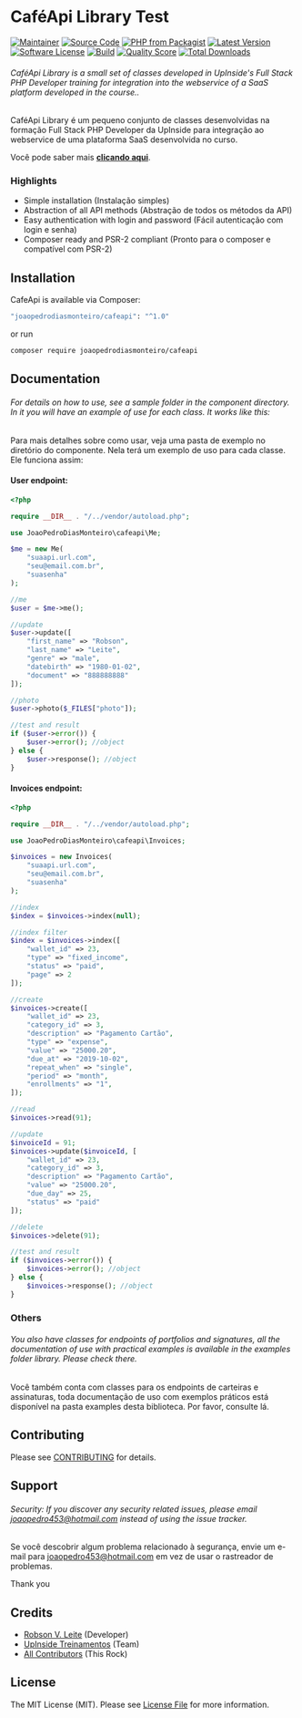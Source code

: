 # CaféApi Library Test

[![Maintainer](http://img.shields.io/badge/maintainer-@JoaoPedroDiasMonteiro-blue.svg?style=flat-square)](https://twitter.com/JoaoPedroDiasMonteiro)
[![Source Code](http://img.shields.io/badge/source-JoaoPedroDiasMonteiro/cafeapi-blue.svg?style=flat-square)](https://github.com/JoaoPedroDiasMonteiro/cafeapi)
[![PHP from Packagist](https://img.shields.io/packagist/php-v/JoaoPedroDiasMonteiro/cafeapi.svg?style=flat-square)](https://packagist.org/packages/JoaoPedroDiasMonteiro/cafeapi)
[![Latest Version](https://img.shields.io/github/release/JoaoPedroDiasMonteiro/cafeapi.svg?style=flat-square)](https://github.com/JoaoPedroDiasMonteiro/cafeapi/releases)
[![Software License](https://img.shields.io/badge/license-MIT-brightgreen.svg?style=flat-square)](LICENSE)
[![Build](https://img.shields.io/scrutinizer/build/g/JoaoPedroDiasMonteiro/cafeapi.svg?style=flat-square)](https://scrutinizer-ci.com/g/JoaoPedroDiasMonteiro/cafeapi)
[![Quality Score](https://img.shields.io/scrutinizer/g/JoaoPedroDiasMonteiro/cafeapi.svg?style=flat-square)](https://scrutinizer-ci.com/g/JoaoPedroDiasMonteiro/cafeapi)
[![Total Downloads](https://img.shields.io/packagist/dt/JoaoPedroDiasMonteiro/cafeapi.svg?style=flat-square)](https://packagist.org/packages/cJoaoPedroDiasMonteiro/cafeapi)

###### CaféApi Library is a small set of classes developed in UpInside's Full Stack PHP Developer training for integration into the webservice of a SaaS platform developed in the course..

CaféApi Library é um pequeno conjunto de classes desenvolvidas na formação Full Stack PHP Developer da UpInside para integração ao webservice de uma plataforma SaaS desenvolvida no curso.

Você pode saber mais **[clicando aqui](https://www.upinside.com.br/fsphp)**.

### Highlights

- Simple installation (Instalação simples)
- Abstraction of all API methods (Abstração de todos os métodos da API)
- Easy authentication with login and password (Fácil autenticação com login e senha)
- Composer ready and PSR-2 compliant (Pronto para o composer e compatível com PSR-2)

## Installation

CafeApi is available via Composer:

```bash
"joaopedrodiasmonteiro/cafeapi": "^1.0"
```

or run

```bash
composer require joaopedrodiasmonteiro/cafeapi
```

## Documentation

###### For details on how to use, see a sample folder in the component directory. In it you will have an example of use for each class. It works like this:

Para mais detalhes sobre como usar, veja uma pasta de exemplo no diretório do componente. Nela terá um exemplo de uso para cada classe. Ele funciona assim:

#### User endpoint:

```php
<?php

require __DIR__ . "/../vendor/autoload.php";

use JoaoPedroDiasMonteiro\cafeapi\Me;

$me = new Me(
    "suaapi.url.com",
    "seu@email.com.br",
    "suasenha"
);

//me
$user = $me->me();

//update
$user->update([
    "first_name" => "Robson",
    "last_name" => "Leite",
    "genre" => "male",
    "datebirth" => "1980-01-02",
    "document" => "888888888"
]);

//photo
$user->photo($_FILES["photo"]);

//test and result
if ($user->error()) {
    $user->error(); //object
} else {
    $user->response(); //object
}
```

#### Invoices endpoint:

```php
<?php

require __DIR__ . "/../vendor/autoload.php";

use JoaoPedroDiasMonteiro\cafeapi\Invoices;

$invoices = new Invoices(
    "suaapi.url.com",
    "seu@email.com.br",
    "suasenha"
);

//index
$index = $invoices->index(null);

//index filter
$index = $invoices->index([
    "wallet_id" => 23,
    "type" => "fixed_income",
    "status" => "paid",
    "page" => 2
]);

//create
$invoices->create([
    "wallet_id" => 23,
    "category_id" => 3,
    "description" => "Pagamento Cartão",
    "type" => "expense",
    "value" => "25000.20",
    "due_at" => "2019-10-02",
    "repeat_when" => "single",
    "period" => "month",
    "enrollments" => "1",
]);

//read
$invoices->read(91);

//update
$invoiceId = 91;
$invoices->update($invoiceId, [
    "wallet_id" => 23,
    "category_id" => 3,
    "description" => "Pagamento Cartão",
    "value" => "25000.20",
    "due_day" => 25,
    "status" => "paid"
]);

//delete
$invoices->delete(91);

//test and result
if ($invoices->error()) {
    $invoices->error(); //object
} else {
    $invoices->response(); //object
}
```

### Others

###### You also have classes for endpoints of portfolios and signatures, all the documentation of use with practical examples is available in the examples folder library. Please check there.

Você também conta com classes para os endpoints de carteiras e assinaturas, toda documentação de uso com exemplos práticos está disponível na pasta examples desta biblioteca. Por favor, consulte lá.

## Contributing

Please see [CONTRIBUTING](https://github.com/JoaoPedroDiasMonteiro/cafeapi/blob/master/CONTRIBUTING.md) for details.

## Support

###### Security: If you discover any security related issues, please email joaopedro453@hotmail.com instead of using the issue tracker.

Se você descobrir algum problema relacionado à segurança, envie um e-mail para joaopedro453@hotmail.com em vez de usar o rastreador de problemas.

Thank you

## Credits

- [Robson V. Leite](https://github.com/JoaoPedroDiasMonteiro) (Developer)
- [UpInside Treinamentos](https://github.com/JoaoPedroDiasMonteiro) (Team)
- [All Contributors](https://github.com/JoaoPedroDiasMonteiro/cafeapi/contributors) (This Rock)

## License

The MIT License (MIT). Please see [License File](https://github.com/JoaoPedroDiasMonteiro/cafeapi/blob/master/LICENSE) for more information.